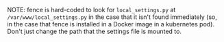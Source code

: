 NOTE: fence is hard-coded to look for `local_settings.py` at
`/var/www/local_settings.py` in the case that it isn't found immediately (so, in
the case that fence is installed in a Docker image in a kubernetes pod). Don't
just change the path that the settings file is mounted to.
